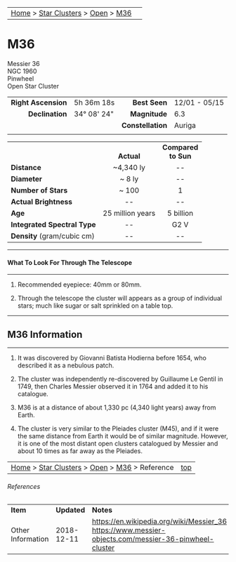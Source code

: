 <script src="../../js/whatsup.js"></script>
<script type="text/javascript">
	var objectName ="M36"
	var objectDesc ="Pinwheel<br/>Open Star Cluster<br>in the Constellation<br/>Auriga"
	var objectImage="M36.jpg"
</script>

|    |    |
|:---|---:|
|[Home](/notes/#object-notes) > [Star Clusters](/notes/#star-clusters) > [Open](../!open-cluster-info) > [M36](#m36)| <div id=whatsup></div> |

# M36
Messier 36<br/>
NGC 1960<br/>
Pinwheel<br/>
Open Star Cluster

|   |   |   |   |
|--:|:--|--:|:--|
|**Right Ascension**|5h 36m 18s|**Best Seen**|12/01 - 05/15|
|**Declination**|34&deg; 08' 24"|**Magnitude**|6.3|
|   |   |**Constellation**|Auriga|
|   |   |   |   |

|   |   |   |
|---|:---:|:---:|
|   | <br/>**Actual**| **Compared<br/>to Sun** |
|**Distance** | ~4,340 ly | -- |
|**Diameter** | ~ 8 ly | -- |
|**Number of Stars**| ~ 100 | 1 |
|**Actual Brightness**| -- | -- |
|**Age** | 25 million years | 5 billion  |
|**Integrated Spectral Type** | -- | G2 V |
|**Density** (gram/cubic cm) | -- | -- |

---
#### What To Look For Through The Telescope
---

1.	Recommended eyepiece: 40mm or 80mm.

1.	Through the telescope the cluster will appears as a group of individual stars; much like sugar or salt sprinkled on a table top.

---
## M36 Information
---

1.	It was discovered by Giovanni Batista Hodierna before 1654, who described it as a nebulous patch.

1.  The cluster was independently re-discovered by Guillaume Le Gentil in 1749, then Charles Messier observed it in 1764 and added it to his catalogue.

1.  M36 is at a distance of about 1,330 pc (4,340 light years) away from Earth.

1. The cluster is very similar to the Pleiades cluster (M45), and if it were the same distance from Earth it would be of similar magnitude.  However, it is one of the most distant open clusters catalogued by Messier and about 10 times as far away as the Pleiades.

|    |    |
|:---|---:|
|[Home](/notes/#object-notes) > [Star Clusters](/notes/#star-clusters) > [Open](../!open-cluster-info) > [M36](#m36) > Reference | [top](#m36) |

###### References

|   |   |   |
|---|---|---|
|**Item**|**Updated**|**Notes**| 
|Other Information|2018-12-11|<https://en.wikipedia.org/wiki/Messier_36><br/><https://www.messier-objects.com/messier-36-pinwheel-cluster>|

